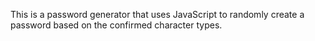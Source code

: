 This is a password generator that uses JavaScript to randomly create a password based on the confirmed character types.
